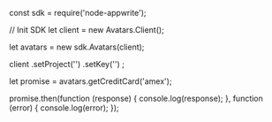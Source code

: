 const sdk = require('node-appwrite');

// Init SDK
let client = new Avatars.Client();

let avatars = new sdk.Avatars(client);

client
    .setProject('')
    .setKey('')
;

let promise = avatars.getCreditCard('amex');

promise.then(function (response) {
    console.log(response);
}, function (error) {
    console.log(error);
});
